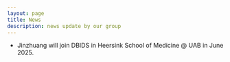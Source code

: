 ```yaml
---
layout: page
title: News
description: news update by our group
---
```


* Jinzhuang will join DBIDS in Heersink School of Medicine @ UAB in June 2025.


